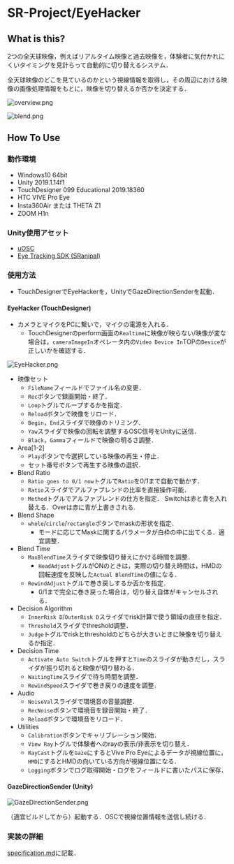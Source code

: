 # SR-Project/EyeHacker

## What is this?

2つの全天球映像，例えばリアルタイム映像と過去映像を，体験者に気付かれにくいタイミングを見計らって自動的に切り替えるシステム．

全天球映像のどこを見ているのかという視線情報を取得し，その周辺における映像の画像処理情報をもとに，映像を切り替えるか否かを決定する．

![overview.png](https://github.com/inamilab/EyeHacker/blob/develop/images/overview.png)

![blend.png](https://github.com/inamilab/SRProject-EyeTracking/blob/develop/images/blend.png)

## How To Use

### 動作環境

* Windows10 64bit
* Unity 2019.1.14f1
* TouchDesigner 099 Educational 2019.18360
* HTC VIVE Pro Eye
* Insta360Air または THETA Z1
* ZOOM H1n

### Unity使用アセット

* [uOSC](https://github.com/hecomi/uOSC)
* [Eye Tracking SDK (SRanipal)](https://developer.vive.com/resources/knowledgebase/vive-sranipal-sdk/)

### 使用方法

* TouchDesignerでEyeHackerを，UnityでGazeDirectionSenderを起動．

#### EyeHacker (TouchDesigner)

* カメラとマイクをPCに繋いで，マイクの電源を入れる．
  * TouchDesignerのperform画面の`Realtime`に映像が映らない/映像が変な場合は，`cameraImageIn`オペレータ内の`Video Device In`TOPの`Device`が正しいかを確認する．

![EyeHacker.png](https://github.com/inamilab/SRProject-EyeTracking/blob/develop/images/EyeHacker.png)

* 映像セット
  * `FileName`フィールドでファイル名の変更．
  * `Rec`ボタンで録画開始・終了．
  * `Loop`トグルでループするかを指定．
  * `Reload`ボタンで映像をリロード．
  * `Begin`，`End`スライダで映像のトリミング．
  * `Yaw`スライダで映像の回転を調整するOSC信号をUnityに送信．
  * `Black`，`Gamma`フィールドで映像の明るさ調整．
* Area[1-2]
  * `Play`ボタンで今選択している映像の再生・停止．
  * セット番号ボタンで再生する映像の選択．
* Blend Ratio
  * `Ratio goes to 0/1 now`トグルで`Ratio`を0/1まで自動で動かす．
  * `Ratio`スライダでアルファブレンドの比率を直接操作可能．
  * `Method`トグルでアルファブレンドの仕方を指定． Switchは赤と青を入れ替える．Overは赤に青が上書きされる.
* Blend Shape
  * `whole`/`circle`/`rectangle`ボタンでmaskの形状を指定．
    * モードに応じてMaskに関するパラメータが白枠の中に出てくる．適宜調整．
* Blend Time
  * `MaxBlendTime`スライダで映像切り替えにかける時間を調整．
    * `HeadAdjust`トグルがONのときは，実際の切り替え時間は，HMDの回転速度を反映した`Actual BlendTime`の値になる．
  * `RewindAdjust`トグルで巻き戻しするか否かを指定．
    * 0/1まで完全に巻き戻った場合は，切り替え自体がキャンセルされる．
* Decision Algorithm
  * `InnerRisk D`/`OuterRisk D`スライダでrisk計算で使う領域の直径を指定．
  * `Threshold`スライダでthreshold調整．
  * `Judge`トグルでriskとthresholdのどちらが大きいときに映像を切り替えるか指定．
* Decision Time
  * `Activate Auto Switch`トグルを押すと`Time`のスライダが動きだし，スライダが振り切れると映像が切り替わる．
  * `WaitingTime`スライダで待ち時間を調整．
  * `RewindSpeed`スライダで巻き戻りの速度を調整．
* Audio
  * `NoiseVal`スライダで環境音の音量調整．
  * `RecNoise`ボタンで環境音を録音開始・終了．
  * `Reload`ボタンで環境音をリロード．
* Utilities
  * `Calibration`ボタンでキャリブレーション開始．
  * `View Ray`トグルで体験者へのrayの表示/非表示を切り替え．
  * `RayCast`トグルを`Gaze`にするとVive Pro Eyeによるデータが視線位置に，`HMD`にするとHMDの向いている方向が視線位置になる．
  * `Logging`ボタンでログ取得開始・ログをフィールドに書いたパスに保存．

#### GazeDirectionSender (Unity)

![GazeDirectionSender.png](https://github.com/inamilab/SRProject-EyeTracking/blob/develop/images/GazeDirectionSender.png)

（適宜ビルドしてから）起動する．OSCで視線位置情報を送信し続ける．
  
### 実装の詳細

[specification.md](specification/specification.md)に記載．
